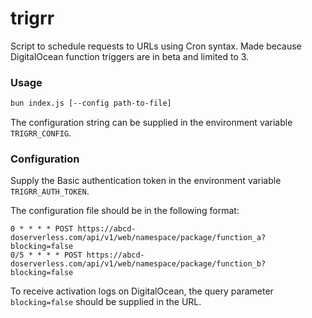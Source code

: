 # trigrr

Script to schedule requests to URLs using Cron syntax.
Made because DigitalOcean function triggers are in beta and limited to 3.

### Usage

```bash
bun index.js [--config path-to-file]
```
The configuration string can be supplied in the environment variable `TRIGRR_CONFIG`.

### Configuration

Supply the Basic authentication token in the environment variable `TRIGRR_AUTH_TOKEN`.

The configuration file should be in the following format:

```
0 * * * * POST https://abcd-doserverless.com/api/v1/web/namespace/package/function_a?blocking=false
0/5 * * * * POST https://abcd-doserverless.com/api/v1/web/namespace/package/function_b?blocking=false
```

To receive activation logs on DigitalOcean, the query parameter `blocking=false` should be supplied in the URL.


